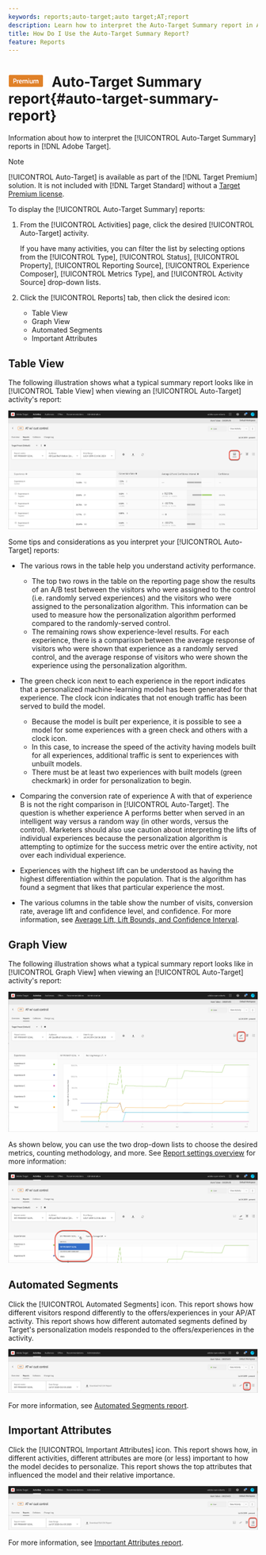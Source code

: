 ```yaml
---
keywords: reports;auto-target;auto target;AT;report
description: Learn how to interpret the Auto-Target Summary report in Adobe Target. You can switch to the Automated Segments and Important Attributes reports from this report.
title: How Do I Use the Auto-Target Summary Report?
feature: Reports
---
```


# ![PREMIUM](/help/assets/premium.png) Auto-Target Summary report{#auto-target-summary-report}

Information about how to interpret the [!UICONTROL Auto-Target Summary] reports in [!DNL Adobe Target].

>[!NOTE]
>
>[!UICONTROL Auto-Target] is available as part of the [!DNL Target Premium] solution. It is not included with [!DNL Target Standard] without a [Target Premium license](/help/c-intro/intro.md#premium).

To display the [!UICONTROL Auto-Target Summary] reports:

1. From the [!UICONTROL Activities] page, click the desired [!UICONTROL Auto-Target] activity.

   If you have many activities, you can filter the list by selecting options from the [!UICONTROL Type], [!UICONTROL Status], [!UICONTROL Property], [!UICONTROL Reporting Source], [!UICONTROL Experience Composer], [!UICONTROL Metrics Type], and [!UICONTROL Activity Source] drop-down lists.

1. Click the [!UICONTROL Reports] tab, then click the desired icon:

   * Table View
   * Graph View
   * Automated Segments
   * Important Attributes

## Table View

The following illustration shows what a typical summary report looks like in [!UICONTROL Table View] when viewing an [!UICONTROL Auto-Target] activity's report:

![Auto-Target table view report](/help/c-reports/assets/at-table-view.png)

Some tips and considerations as you interpret your [!UICONTROL Auto-Target] reports:

* The various rows in the table help you understand activity performance.

    * The top two rows in the table on the reporting page show the results of an A/B test between the visitors who were assigned to the control (i.e. randomly served experiences) and the visitors who were assigned to the personalization algorithm. This information can be used to measure how the personalization algorithm performed compared to the randomly-served control. 
    * The remaining rows show experience-level results. For each experience, there is a comparison between the average response of visitors who were shown that experience as a randomly served control, and the average response of visitors who were shown the experience using the personalization algorithm.

* The green check icon next to each experience in the report indicates that a personalized machine-learning model has been generated for that experience. The clock icon indicates that not enough traffic has been served to build the model.

    * Because the model is built per experience, it is possible to see a model for some experiences with a green check and others with a clock icon. 
    * In this case, to increase the speed of the activity having models built for all experiences, additional traffic is sent to experiences with unbuilt models. 
    * There must be at least two experiences with built models (green checkmark) in order for personalization to begin.

* Comparing the conversion rate of experience A with that of experience B is not the right comparison in [!UICONTROL Auto-Target]. The question is whether experience A performs better when served in an intelligent way versus a random way (in other words, versus the control). Marketers should also use caution about interpreting the lifts of individual experiences because the personalization algorithm is attempting to optimize for the success metric over the entire activity, not over each individual experience. 
* Experiences with the highest lift can be understood as having the highest differentiation within the population. That is the algorithm has found a segment that likes that particular experience the most.
* The various columns in the table show the number of visits, conversion rate, average lift and confidence level, and confidence. For more information, see [Average Lift, Lift Bounds, and Confidence Interval](/help/c-reports/c-report-settings/average-lift-bounds-and-confidence-interval.md).

## Graph View

The following illustration shows what a typical summary report looks like in [!UICONTROL Graph View] when viewing an [!UICONTROL Auto-Target] activity's report:

![Auto-Target graph view report](/help/c-reports/assets/at-graph-view.png)

As shown below, you can use the two drop-down lists to choose the desired metrics, counting methodology, and more. See [Report settings overview](/help/c-reports/c-report-settings/report-settings.md) for more information:

![Auto-Target graph view report](/help/c-reports/assets/at-graph-view-2.png)

## Automated Segments

Click the [!UICONTROL Automated Segments] icon. This report shows how different visitors respond differently to the offers/experiences in your AP/AT activity. This report shows how different automated segments defined by Target's personalization models responded to the offers/experiences in the activity.

![Automated segments icon](/help/c-reports/assets/icon-automated-sements.png)

For more information, see [Automated Segments report](/help/c-reports/c-personalization-insights-reports/automated-segments-report.md).

## Important Attributes

Click the [!UICONTROL Important Attributes] icon. This report shows how, in different activities, different attributes are more (or less) important to how the model decides to personalize. This report shows the top attributes that influenced the model and their relative importance.

![Important attributes icon](/help/c-reports/assets/icon-important-attributes.png)

For more information, see [Important Attributes report](/help/c-reports/c-personalization-insights-reports/important-attributes-report.md).
